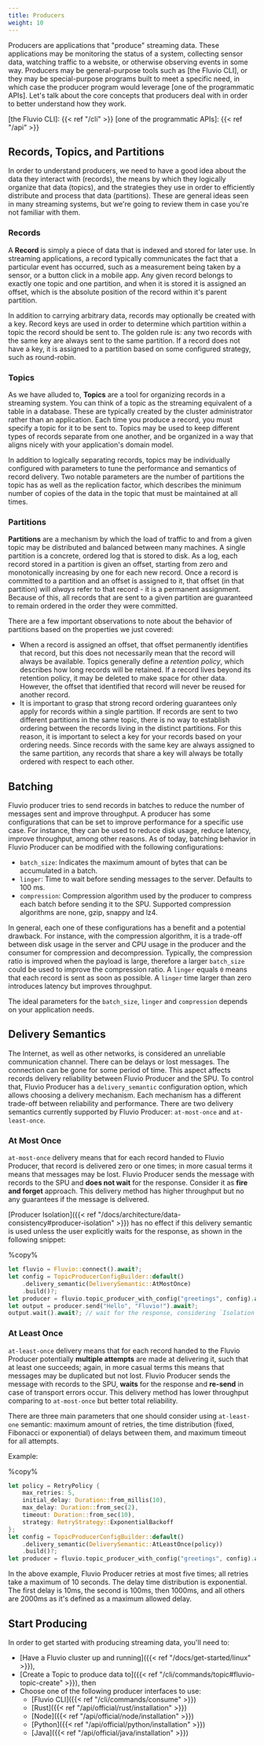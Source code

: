 ```yaml
---
title: Producers
weight: 10
---
```


Producers are applications that "produce" streaming data.
These applications may be monitoring the status of a system, collecting sensor
data, watching traffic to a website, or otherwise observing events in some way.
Producers may be general-purpose tools such as [the Fluvio CLI], or they may be
special-purpose programs built to meet a specific need, in which case the
producer program would leverage [one of the programmatic APIs]. Let's talk about
the core concepts that producers deal with in order to better understand how
they work.

[the Fluvio CLI]: {{< ref "/cli" >}}
[one of the programmatic APIs]: {{< ref "/api" >}}

## Records, Topics, and Partitions

In order to understand producers, we need to have a good idea about the data they
interact with (records), the means by which they logically organize that data (topics),
and the strategies they use in order to efficiently distribute and process that data
(partitions). These are general ideas seen in many streaming systems, but we're going
to review them in case you're not familiar with them.

### Records

A **Record** is simply a piece of data that is indexed and stored for later use.
In streaming applications, a record typically communicates the fact that a particular
event has occurred, such as a measurement being taken by a sensor, or a button click in
a mobile app. Any given record belongs to exactly one topic and one partition, and
when it is stored it is assigned an offset, which is the absolute position of the
record within it's parent partition.

In addition to carrying arbitrary data, records may optionally be created with a key.
Record keys are used in order to determine which partition within a topic the record
should be sent to. The golden rule is: any two records with the same key are always
sent to the same partition. If a record does not have a key, it is assigned to a
partition based on some configured strategy, such as round-robin.

### Topics

As we have alluded to, **Topics** are a tool for organizing records in a streaming system.
You can think of a topic as the streaming equivalent of a table in a database. These
are typically created by the cluster administrator rather than an application.
Each time you produce a record, you must specify a topic for it to be sent to.
Topics may be used to keep different types of records separate from one another, and
be organized in a way that aligns nicely with your application's domain model.

In addition to logically separating records, topics may be individually configured
with parameters to tune the performance and semantics of record delivery. Two
notable parameters are the number of partitions the topic has as well as the
replication factor, which describes the minimum number of copies of the data in the
topic that must be maintained at all times.

### Partitions

**Partitions** are a mechanism by which the load of traffic to and from a given topic may
be distributed and balanced between many machines. A single partition is a concrete,
ordered log that is stored to disk. As a log, each record stored in a partition is
given an offset, starting from zero and monotonically increasing by one for each new
record. Once a record is committed to a partition and an offset is assigned to it,
that offset (in that partition) will _always_ refer to that record - it is a permanent
assignment. Because of this, all records that are sent to a given partition are
guaranteed to remain ordered in the order they were committed.

There are a few important observations to note about the behavior of partitions based
on the properties we just covered:

- When a record is assigned an offset, that offset permanently identifies
  that record, but this does not necessarily mean that the record will always be available.
  Topics generally define a _retention policy_, which describes how long records will be retained.
  If a record lives beyond its retention policy, it may be deleted to make space for other data.
  However, the offset that identified that record will never be reused for another record.
- It is important to grasp that strong record ordering guarantees only apply for records within
  a single partition. If records are sent to two different partitions in the same topic, there
  is no way to establish ordering between the records living in the distinct partitions. For
  this reason, it is important to select a key for your records based on your ordering needs.
  Since records with the same key are always assigned to the same partition, any records that
  share a key will always be totally ordered with respect to each other.

## Batching
Fluvio producer tries to send records in batches to reduce the number of messages sent and improve throughput. A producer has some configurations that can be set to improve performance for a specific use case. For instance, they can be used to reduce disk usage, reduce latency, improve throughput, among other reasons.
As of today, batching behavior in Fluvio Producer can be modified with the following configurations:

- `batch_size`: Indicates the maximum amount of bytes that can be accumulated in a batch.
- `linger`: Time to wait before sending messages to the server. Defaults to 100 ms.
- `compression`: Compression algorithm used by the producer to compress each batch before sending it to the SPU. Supported compression algorithms are none, gzip, snappy and lz4.

In general, each one of these configurations has a benefit and a potential drawback. For instance, with the compression algorithm, it is a trade-off between disk usage in the server and CPU usage in the producer and the consumer for compression and decompression. Typically, the compression ratio is improved when the payload is large, therefore a larger `batch_size` could be used to improve the compression ratio. A `linger` equals `0` means that each record is sent as soon as possible. A `linger` time larger than zero introduces latency but improves throughput.

The ideal parameters for the `batch_size`, `linger` and `compression` depends on your application needs.

## Delivery Semantics
The Internet, as well as other networks, is considered an unreliable communication channel. There can be delays or lost messages.
The connection can be gone for some period of time. This aspect affects records delivery reliability between Fluvio Producer and the SPU.
To control that, Fluvio Producer has a `delivery_semantic` configuration option, which allows choosing a delivery mechanism. Each mechanism has
a different trade-off between reliability and performance. There are two delivery semantics currently supported by Fluvio Producer:
`at-most-once` and `at-least-once`.

### At Most Once
`at-most-once` delivery means that for each record handed to Fluvio Producer, that record is delivered zero or one times;
in more casual terms it means that messages may be lost. Fluvio Producer sends the message with records to the SPU and **does not
wait** for the response. Consider it as **fire and forget** approach. This delivery method has higher throughput but no
any guarantees if the message is delivered.


[Producer Isolation]({{< ref "/docs/architecture/data-consistency#producer-isolation" >}}) has no effect if this delivery
semantic is used unless the user explicitly waits for the response, as shown in the following snippet:

%copy%
```rust
let fluvio = Fluvio::connect().await?;
let config = TopicProducerConfigBuilder::default()
    .delivery_semantic(DeliverySemantic::AtMostOnce)
    .build()?;
let producer = fluvio.topic_producer_with_config("greetings", config).await?;
let output = producer.send("Hello", "Fluvio!").await?;
output.wait().await?; // wait for the response, considering `Isolation` as well
```


### At Least Once
`at-least-once` delivery means that for each record handed to the Fluvio Producer potentially **multiple attempts** are made
at delivering it, such that at least one succeeds; again, in more casual terms this means that messages may be duplicated
but not lost. Fluvio Producer sends the message with records to the SPU, **waits** for the response and **re-send** in case of
transport errors occur. This delivery method has lower throughput comparing to `at-most-once` but better total reliability.


There are three main parameters that one should consider using `at-least-one` semantic: maximum amount of retries, the time
distribution (fixed, Fibonacci or exponential) of delays between them, and maximum timeout for all attempts.

Example:

%copy%
```rust
let policy = RetryPolicy {
    max_retries: 5,
    initial_delay: Duration::from_millis(10),
    max_delay: Duration::from_sec(2),
    timeout: Duration::from_sec(10),
    strategy: RetryStrategy::ExponentialBackoff
};
let config = TopicProducerConfigBuilder::default()
    .delivery_semantic(DeliverySemantic::AtLeastOnce(policy))
    .build()?;
let producer = fluvio.topic_producer_with_config("greetings", config).await?;
```
In the above example, Fluvio Producer retries at most five times; all retries take a maximum of 10 seconds. The delay time distribution
is exponential. The first delay is 10ms, the second is 100ms, then 1000ms, and all others are 2000ms as it's defined as a maximum allowed delay.

## Start Producing

In order to get started with producing streaming data, you'll need to:

- [Have a Fluvio cluster up and running]({{< ref "/docs/get-started/linux" >}}),
- [Create a Topic to produce data to]({{< ref "/cli/commands/topic#fluvio-topic-create" >}}), then
- Choose one of the following producer interfaces to use:
  - [Fluvio CLI]({{< ref "/cli/commands/consume" >}})
  - [Rust]({{< ref "/api/official/rust/installation" >}})
  - [Node]({{< ref "/api/official/node/installation" >}})
  - [Python]({{< ref "/api/official/python/installation" >}})
  - [Java]({{< ref "/api/official/java/installation" >}})